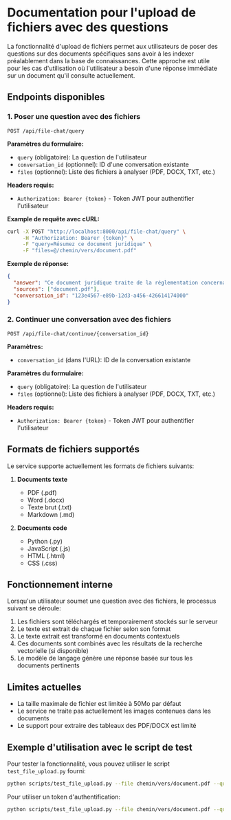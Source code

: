 # Documentation pour l'upload de fichiers avec des questions

La fonctionnalité d'upload de fichiers permet aux utilisateurs de poser des questions sur des documents spécifiques sans avoir à les indexer préalablement dans la base de connaissances. Cette approche est utile pour les cas d'utilisation où l'utilisateur a besoin d'une réponse immédiate sur un document qu'il consulte actuellement.

## Endpoints disponibles

### 1. Poser une question avec des fichiers

```
POST /api/file-chat/query
```

**Paramètres du formulaire:**
- `query` (obligatoire): La question de l'utilisateur
- `conversation_id` (optionnel): ID d'une conversation existante
- `files` (optionnel): Liste des fichiers à analyser (PDF, DOCX, TXT, etc.)

**Headers requis:**
- `Authorization: Bearer {token}` - Token JWT pour authentifier l'utilisateur

**Example de requête avec cURL:**

```bash
curl -X POST "http://localhost:8000/api/file-chat/query" \
     -H "Authorization: Bearer {token}" \
     -F "query=Résumez ce document juridique" \
     -F "files=@/chemin/vers/document.pdf"
```

**Exemple de réponse:**

```json
{
  "answer": "Ce document juridique traite de la réglementation concernant...",
  "sources": ["document.pdf"],
  "conversation_id": "123e4567-e89b-12d3-a456-426614174000"
}
```

### 2. Continuer une conversation avec des fichiers

```
POST /api/file-chat/continue/{conversation_id}
```

**Paramètres:**
- `conversation_id` (dans l'URL): ID de la conversation existante

**Paramètres du formulaire:**
- `query` (obligatoire): La question de l'utilisateur
- `files` (optionnel): Liste des fichiers à analyser (PDF, DOCX, TXT, etc.)

**Headers requis:**
- `Authorization: Bearer {token}` - Token JWT pour authentifier l'utilisateur

## Formats de fichiers supportés

Le service supporte actuellement les formats de fichiers suivants:

1. **Documents texte**
   - PDF (.pdf)
   - Word (.docx)
   - Texte brut (.txt)
   - Markdown (.md)

2. **Documents code**
   - Python (.py)
   - JavaScript (.js)
   - HTML (.html)
   - CSS (.css)

## Fonctionnement interne

Lorsqu'un utilisateur soumet une question avec des fichiers, le processus suivant se déroule:

1. Les fichiers sont téléchargés et temporairement stockés sur le serveur
2. Le texte est extrait de chaque fichier selon son format
3. Le texte extrait est transformé en documents contextuels
4. Ces documents sont combinés avec les résultats de la recherche vectorielle (si disponible)
5. Le modèle de langage génère une réponse basée sur tous les documents pertinents

## Limites actuelles

- La taille maximale de fichier est limitée à 50Mo par défaut
- Le service ne traite pas actuellement les images contenues dans les documents
- Le support pour extraire des tableaux des PDF/DOCX est limité

## Exemple d'utilisation avec le script de test

Pour tester la fonctionnalité, vous pouvez utiliser le script `test_file_upload.py` fourni:

```bash
python scripts/test_file_upload.py --file chemin/vers/document.pdf --query "Analyse ce document juridique"
```

Pour utiliser un token d'authentification:

```bash
python scripts/test_file_upload.py --file chemin/vers/document.pdf --query "Analyse ce document juridique" --token "votre-token-jwt"
```
